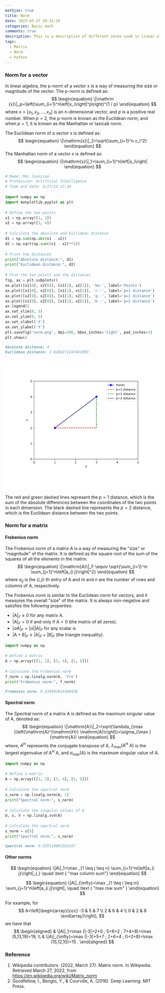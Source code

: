 ```yaml
---
mathjax: true
title: Norm
date: 2023-03-27 20:31:29
categories: Basic math
comments: true
description: This is a description of different norms used in linear algebra to measure the size or magnitude of vectors and matrices. The p-norm of a vector is defined as the sum of the absolute values of its components raised to the power of p and then taking the pth root of the sum. When p=2, the norm is called the Euclidean norm, and when p=1, it's called the Manhattan or taxicab norm. The Frobenius norm of a matrix is defined as the square root of the sum of the squares of all the elements in the matrix, while the spectral norm is the maximum singular value of the matrix. Other norms like the max column sum and max row sum are also briefly discussed. Python code is provided to calculate the norms for vectors and matrices, and to plot the distance between two points using the Manhattan and Euclidean norms.
tags: 
  - Matrix
  - Norm
  - Python
---
```


### Norm for a vector

In linear algebra, the p-norm of a vector $\mathrm{x}$ is a way of measuring the size or magnitude of the vector. The p-norm is defined as:
$$
\begin{equation}
\|\mathrm {x}\|_p=\left(\sum_{i=1}^n\left|x_i\right|^p\right)^{1 / p}
\end{equation}
$$
where $\mathrm{x} = [x_1, x_2, \ldots, x_n]$ is an n-dimensional vector, and $p$ is a positive real number. When $p=2$, the p-norm is known as the Euclidean norm, and when $p=1$, it is known as the Manhattan or taxicab norm.

The Euclidean norm of a vector $\mathrm{x}$ is defined as:
$$
\begin{equation}
\|\mathrm{x}\|_2=\sqrt{\sum_{i=1}^n x_i^2}
\end{equation}
$$
The Manhattan norm of a vector $\mathrm{x}$ is defined as:
$$
\begin{equation}
\|\mathrm{x}\|_1=\sum_{i=1}^n\left|x_i\right|
\end{equation}
$$

```python
# Name: Mei Jiaojiao
# Profession: Artificial Intelligence
# Time and date: 3/27/23 22:34

import numpy as np
import matplotlib.pyplot as plt

# Define the two points
x1 = np.array([1, 2])
x2 = np.array([3, 4])

# Calculate the absolute and Euclidean distance
d1 = np.sum(np.abs(x1 - x2))
d2 = np.sqrt(np.sum((x1 - x2)**2))

# Print the distances
print("Absolute distance:", d1)
print("Euclidean distance:", d2)

# Plot the two points and the distances
fig, ax = plt.subplots()
ax.plot([x1[0], x2[0]], [x1[1], x2[1]], 'bo-', label='Points')
ax.plot([x1[0], x2[0]], [x1[1], x1[1]], 'r--', label='p=1 distance')
ax.plot([x2[0], x2[0]], [x1[1], x2[1]], 'g--', label='p=1 distance')
ax.plot([x1[0], x2[0]], [x1[1], x2[1]], 'k--', label='p=2 distance')
ax.legend()
ax.set_xlim(0, 5)
ax.set_ylim(0, 5)
ax.set_xlabel('X')
ax.set_ylabel('Y')
plt.savefig('norm.png', dpi=300, bbox_inches='tight', pad_inches=1)
plt.show()
```

```markdown
Absolute distance: 4
Euclidean distance: 2.8284271247461903
```

![norm](Norms/norm.png)

The red and green dashed lines represent the $p=1$ distance, which is the sum of the absolute differences between the coordinates of the two points in each dimension. The black dashed line represents the $p=2$ distance, which is the Euclidean distance between the two points.

### Norm for a matrix

#### Frobenius norm

The Frobenius norm of a matrix $\mathrm{A}$ is a way of measuring the "size" or "magnitude" of the matrix. It is defined as the square root of the sum of the squares of all the elements in the matrix:
$$
\begin{equation}
\|\mathrm{A}\|_F \equiv \sqrt{\sum_{i=1}^m \sum_{j=1}^n\left|a_{i j}\right|^2}
\end{equation}
$$
where $a_{ij}$ is the $(i,j)$-th entry of $\mathrm{A}$ and $m$ and $n$ are the number of rows and columns of $\mathrm{A}$, respectively.

The Frobenius norm is similar to the Euclidean norm for vectors, and it measures the overall "size" of the matrix. It is always non-negative and satisfies the following properties:

- $|\mathrm{A}|_F \geq 0$ for any matrix $\mathrm{A}$.
- $|\mathrm{A}|_F = 0$ if and only if $\mathrm{A} = \mathrm{0}$ (the matrix of all zeros).
- $|\alpha\mathrm{A}|_F = |\alpha||\mathrm{A}|_F$ for any scalar $\alpha$.
- $|\mathrm{A} + \mathrm{B}|_F \leq |\mathrm{A}|_F + |\mathrm{B}|_F$ (the triangle inequality).

```python
import numpy as np

# Define a matrix
A = np.array([[1, 2], [3, 4], [5, 6]])

# Calculate the Frobenius norm
f_norm = np.linalg.norm(A, 'fro')
print("Frobenius norm:", f_norm)
```

```markdown
Frobenius norm: 9.539392014169456
```

#### Spectral norm

The Spectral norm of a matrix $\mathrm{A}$ is defined as the maximum singular value of $\mathrm{A}$, denoted as:
$$
\begin{equation}
\|\mathrm{A}\|_2=\sqrt{\lambda_{\max }\left(\mathrm{A}^{\mathrm{H}} \mathrm{A}\right)}=\sigma_{\max }(\mathrm{A})
\end{equation}
$$
where, $\mathrm{A}^\mathrm{H}$ represents the conjugate transpose of $\mathrm{A}$, $\lambda_{\max}\left(\mathrm{A}^\mathrm{H}\mathrm{~A}\right)$ is the largest eigenvalue of $\mathrm{A}^\mathrm{H} \mathrm{~A}$, and $\sigma_{\max }(\mathrm{A})$ is the maximum singular value of $\mathrm{A}$.

```python
import numpy as np

# Define a matrix
A = np.array([[1, 2], [3, 4], [5, 6]])

# Calculate the spectral norm
s_norm = np.linalg.norm(A, 2)
print("Spectral norm:", s_norm)

# Calculate the singular values of A
U, s, V = np.linalg.svd(A)

# Calculate the spectral norm
s_norm = s[0]
print("Spectral norm:", s_norm)
```

```markdown
Spectral norm: 9.525518091565107
```

#### Other norms

$$
\begin{equation}
\|A\|_1=\max _{1 \leq j \leq n} \sum_{i=1}^m\left|a_{i j}\right|_{,} \quad \text { "max column sum"}
\end{equation}
$$

$$
\begin{equation}
\|A\|_{\infty}=\max _{1 \leq i \leq m} \sum_{j=1}^n\left|a_{i j}\right|, \quad \text { "max row sum" }
\end{equation}
$$

For example, for
$$
A=\left[\begin{array}{ccc}
-3 & 5 & 7 \\
2 & 6 & 4 \\
0 & 2 & 8
\end{array}\right],
$$
we have that
$$
\begin{aligned}
& \|A\|_1=\max (|-3|+2+0 ; 5+6+2 ; 7+4+8)=\max (5,13,19)=19, \\
& \|A\|_{\infty}=\max (|-3|+5+7 ; 2+6+4 ; 0+2+8)=\max (15,12,10)=15 .
\end{aligned}
$$

### Reference

1. Wikipedia contributors. (2022, March 27). Matrix norm. In Wikipedia. Retrieved March 27, 2022, from https://en.wikipedia.org/wiki/Matrix_norm
2. Goodfellow, I., Bengio, Y., & Courville, A. (2016). Deep Learning. MIT Press.








